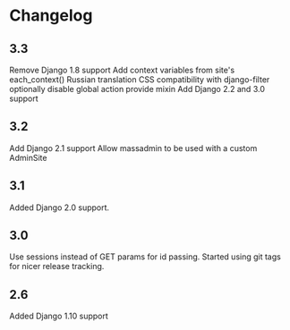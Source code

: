 # Changelog

## 3.3

Remove Django 1.8 support
Add context variables from site's each_context()
Russian translation
CSS compatibility with django-filter
optionally disable global action
provide mixin
Add Django 2.2 and 3.0 support

## 3.2

Add Django 2.1 support
Allow massadmin to be used with a custom AdminSite

## 3.1

Added Django 2.0 support.

## 3.0

Use sessions instead of GET params for id passing. Started using git tags for nicer release tracking.

## 2.6

Added Django 1.10 support
